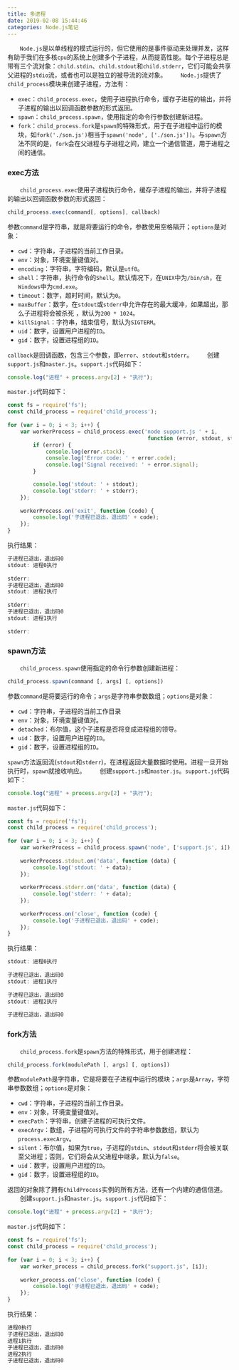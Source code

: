 ```yaml
---
title: 多进程
date: 2019-02-08 15:44:46
categories: Node.js笔记
---
```

&emsp;&emsp;`Node.js`是以单线程的模式运行的，但它使用的是事件驱动来处理并发，这样有助于我们在多核`cpu`的系统上创建多个子进程，从而提高性能。每个子进程总是带有三个流对象：`child.stdin`、`child.stdout`和`child.stderr`，它们可能会共享父进程的`stdio`流，或者也可以是独立的被导流的流对象。
&emsp;&emsp;`Node.js`提供了`child_process`模块来创建子进程，方法有：

- `exec`：`child_process.exec`，使用子进程执行命令，缓存子进程的输出，并将子进程的输出以回调函数参数的形式返回。
- `spawn`：`child_process.spawn`，使用指定的命令行参数创建新进程。
- `fork`：`child_process.fork`是`spawn`的特殊形式，用于在子进程中运行的模块，如`fork('./son.js')`相当于`spawn('node', ['./son.js'])`。与`spawn`方法不同的是，`fork`会在父进程与子进程之间，建立一个通信管道，用于进程之间的通信。

### exec方法

&emsp;&emsp;`child_process.exec`使用子进程执行命令，缓存子进程的输出，并将子进程的输出以回调函数参数的形式返回：

``` javascript
child_process.exec(command[, options], callback)
```

参数`command`是字符串，就是将要运行的命令，参数使用空格隔开；`options`是对象：

- `cwd`：字符串，子进程的当前工作目录。
- `env`：对象，环境变量键值对。
- `encoding`：字符串，字符编码，默认是`utf8`。
- `shell`：字符串，执行命令的`Shell`。默认情况下，在`UNIX`中为`/bin/sh`，在`Windows`中为`cmd.exe`。
- `timeout`：数字，超时时间，默认为`0`。
- `maxBuffer`：数字，在`stdout`或`stderr`中允许存在的最大缓冲，如果超出，那么子进程将会被杀死 ，默认为`200 * 1024`。
- `killSignal`：字符串，结束信号，默认为`SIGTERM`。
- `uid`：数字，设置用户进程的`ID`。
- `gid`：数字，设置进程组的`ID`。

`callback`是回调函数，包含三个参数，即`error`、`stdout`和`stderr`。
&emsp;&emsp;创建`support.js`和`master.js`。`support.js`代码如下：

``` javascript
console.log("进程" + process.argv[2] + "执行");
```

`master.js`代码如下：

``` javascript
const fs = require('fs');
const child_process = require('child_process');
​
for (var i = 0; i < 3; i++) {
    var workerProcess = child_process.exec('node support.js ' + i,
                                            function (error, stdout, stderr) {
        if (error) {
            console.log(error.stack);
            console.log('Error code: ' + error.code);
            console.log('Signal received: ' + error.signal);
        }

        console.log('stdout: ' + stdout);
        console.log('stderr: ' + stderr);
    });
​
    workerProcess.on('exit', function (code) {
        console.log('子进程已退出，退出码' + code);
    });
}
```

执行结果：

``` javascript
子进程已退出，退出码0
stdout: 进程0执行
​
stderr:
子进程已退出，退出码0
stdout: 进程2执行
​
stderr:
子进程已退出，退出码0
stdout: 进程1执行
​
stderr:
```

### spawn方法

&emsp;&emsp;`child_process.spawn`使用指定的命令行参数创建新进程：

``` javascript
child_process.spawn(command [, args] [, options])
```

参数`command`是将要运行的命令；`args`是字符串参数数组；`options`是对象：

- `cwd`：字符串，子进程的当前工作目录
- `env`：对象，环境变量键值对。
- `detached`：布尔值，这个子进程是否将变成进程组的领导。
- `uid`：数字，设置用户进程的`ID`。
- `gid`：数字，设置进程组的`ID`。

`spawn`方法返回流(`stdout`和`stderr`)，在进程返回大量数据时使用。进程一旦开始执行时，`spawn`就接收响应。
&emsp;&emsp;创建`support.js`和`master.js`。`support.js`代码如下：

``` javascript
console.log("进程" + process.argv[2] + "执行");
```

`master.js`代码如下：

``` javascript
const fs = require('fs');
const child_process = require('child_process');
​
for (var i = 0; i < 3; i++) {
    var workerProcess = child_process.spawn('node', ['support.js', i]);
​
    workerProcess.stdout.on('data', function (data) {
        console.log('stdout: ' + data);
    });
​
    workerProcess.stderr.on('data', function (data) {
        console.log('stderr: ' + data);
    });
​
    workerProcess.on('close', function (code) {
        console.log('子进程已退出，退出码' + code);
    });
}
```

执行结果：

``` javascript
stdout: 进程0执行
​
子进程已退出，退出码0
stdout: 进程1执行
​
子进程已退出，退出码0
stdout: 进程2执行
​
子进程已退出，退出码0
```

### fork方法

&emsp;&emsp;`child_process.fork`是`spawn`方法的特殊形式，用于创建进程：

``` javascript
child_process.fork(modulePath [, args] [, options])
```

参数`modulePath`是字符串，它是将要在子进程中运行的模块；`args`是`Array`，字符串参数数组；`options`是对象：

- `cwd`：字符串，子进程的当前工作目录。
- `env`：对象，环境变量键值对。
- `execPath`：字符串，创建子进程的可执行文件。
- `execArgv`：数组，子进程的可执行文件的字符串参数数组，默认为`process.execArgv`。
- `silent`：布尔值，如果为`true`，子进程的`stdin`、`stdout`和`stderr`将会被关联至父进程；否则，它们将会从父进程中继承，默认为`false`。
- `uid`：数字，设置用户进程的`ID`。
- `gid`：数字，设置进程组的`ID`。

返回的对象除了拥有`ChildProcess`实例的所有方法，还有一个内建的通信信道。
&emsp;&emsp;创建`support.js`和`master.js`。`support.js`代码如下：

``` javascript
console.log("进程" + process.argv[2] + "执行");
```

`master.js`代码如下：

``` javascript
const fs = require('fs');
const child_process = require('child_process');
​
for (var i = 0; i < 3; i++) {
    var worker_process = child_process.fork("support.js", [i]);
​
    worker_process.on('close', function (code) {
        console.log('子进程已退出，退出码' + code);
    });
}
```

执行结果：

``` javascript
进程0执行
子进程已退出，退出码0
进程1执行
子进程已退出，退出码0
进程2执行
子进程已退出，退出码0
```